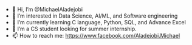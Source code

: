 - 👋 Hi, I’m @MichaelAladejobi
- 👀 I’m interested in Data Science, AI/ML, and Software engineering
- 🌱 I’m currently learning C language, Python, SQL, and Advance Excel
- 💞️ I’m a CS student looking for summer internship.
- 📫 How to reach me: https://www.facebook.com/Aladejobi.Michael
